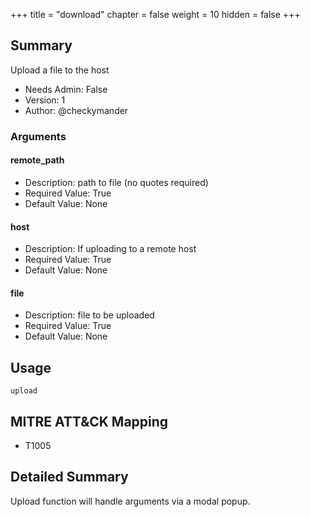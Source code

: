 +++
title = "download"
chapter = false
weight = 10
hidden = false
+++

## Summary
Upload a file to the host

- Needs Admin: False  
- Version: 1  
- Author: @checkymander  

### Arguments

#### remote_path

- Description: path to file (no quotes required)  
- Required Value: True  
- Default Value: None  

#### host

- Description: If uploading to a remote host
- Required Value: True  
- Default Value: None 

#### file

- Description: file to be uploaded 
- Required Value: True  
- Default Value: None  

## Usage

```
upload
```

## MITRE ATT&CK Mapping

- T1005  
## Detailed Summary
Upload function will handle arguments via a modal popup.